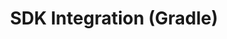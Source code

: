 ---
title: SDK Integration (Gradle)
position: 1
parameters:
  - name:
    content:
content_markdown: |-
  Welcome to our docs section.

  Integrating the Inapptics SDKs require just a single line of code.

  ---

  Select a platform to get started:

  * iOS
  * Android

  In addition, you can also integrate Inapptics with yur Slack team for essential notifications.

  This API document is designed for those interested in developing for our platform.

  This API is still under development and will evolve.

  You'll succeed if you do this.
  {: .success }

  Here's some useful information.
  {: .info }

  Something may not happen if you try and do this.
  {: .warning }

  Something bad will happen if you do this.
  {: .error }
left_code_blocks:
  - code_block:
    title:
    language:
right_code_blocks:
  - code_block:
    title:
    language:
---